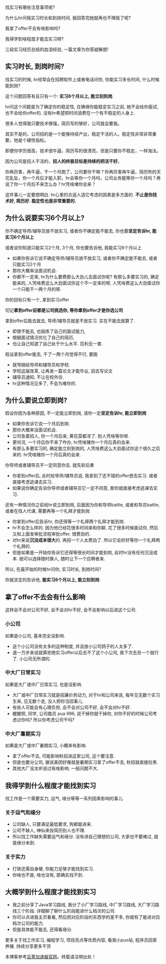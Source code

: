 
找实习有哪些注意事项呢?


为什么hr问我实习时长和到岗时间, 我回答完她就再也不理我了呢?


我拿了offer不去有啥影响吗?


我得学到啥程度才能去实习呀?


三段实习经历总结的血泪经验, 一篇文章为你答疑解惑!


## 实习时长, 到岗时间?


找实习的时候, hr经常会在招聘软件上或者电话问你, 你能实习多长时间, 什么时候能到岗?


这个问题回答有且只有一个: **实习6个月以上, 能立刻到岗**.


hr问这个问题是为了确定你的稳定性, 在确保你能稳定实习之前, 她不会给你面试, 也不会给你offer的. 没有hr希望把时间浪费在一个有不稳定的人身上.


很多人觉得我只要技术够强，简历写的够好，公司就会要我。


其实不是的，公司招的是一个能够持续产出，稳定干活的人。稳定性非常非常重要，他是个硬性指标。


即便你学历很高，技术很牛逼，简历写的很漂亮，但是只要你不稳定，一样淘汰。


因为公司是招人干活的，**招人的终极目标是持续的把活干好**。


你再厉害，再牛逼，干一个月跑了，公司要你干嘛？你再厉害再牛逼，简历吹的天花乱坠，你一个月后才能入职，hr会等你一个月吗，公司业务能等你一个月吗？再说了你一个月后不来怎么办？hr凭啥堵你会来？


这件事儿一定要想明白. hr心里的合适人选它考虑的因素是多方面的. **不止是你技术好, 简历好. 稳定性也是非常重要的.**


## 为什么说要实习6个月以上?


你不确定导师/辅导员放不放实习, 或者你不确定能不能去, 你也要**坚定告诉hr, 能实习6个月以上**


或者说你知道只能实习2个月, 3个月, 你也要告诉他, 我能实习6个月以上


* 如果你告诉它说不确定导师/辅导员放不放实习, 或者你不确定能不能去, 或者只能实习2个月
* 那你大概率没面试机会.
* 你都不一定来, hr为什么要费那么大劲儿去面试你呢? 有那么多要实习的, 确定能来的, 人凭啥费这么大劲面试你这个不一定来的呀, 人凭啥费这么大劲面试你一个只能干一两个月的呀.


你的目标只有一个, 拿到实习offer


切记**拿到offer前都是公司挑选你, 等你拿到offer才是你选公司**


拿到offer后能去就去, 导师/辅导员就是不放实习. 实在不能去就算了.


* 即使不能去, 也锻炼了自己的面试能力,
* 根据面试情况优化了自己的简历,
* 也让自己知道了自己处于什么水平. 百利无一害.


假设拿到offer能去, 干了一两个月觉得不行, 要跑


* 就甩锅给导师和辅导员和学校.
* 学校这届改革, 让再发一篇论文才能毕业, 回去写论文
* 辅导员通知, 不让在校外住.
* hr这种情况见多了, 不会为难你的.


## 为什么要说立即到岗?


假设你因为各种原因, 不一定能立即到岗, 请你一定**坚定告诉hr, 能立即到岗**


* 如果你告诉它说一个月后到岗.
* 那你大概率没面试机会.
* 公司急着招人, 你一个月后来, 黄花菜都凉了. 别人凭啥等你呀.
* 更何况, 一个月后你不来了咋办, hr凭啥赌你一个月后真的会来.
* 有那么多要实习的, 确定能立刻到岗的, 人凭啥费这么大劲面试你这个很久之后来的. hr凭啥赌你一个月后真的会来.


你导师或者辅导员不一定同意你去. 就先斩后奏


* 你拿到offer后, 此时给导师/辅导员说, 我拿到了还不错的offer想去实习. 或者直接考虑逃课去实习.
* 如果说你确定告诉你导师或者辅导员它一定不同意, 那你就直接考虑逃课去实习.


还有一种情况你之前给hr说立即到岗, 后面因为你和导师battle, 或者和导员battle, 或者在找人代课, 需要再等一个礼拜才能到岗


* 你拿到offer后告诉hr, 你还得等一个礼拜两个礼拜才能到岗.
* hr不会怎么样的. 因为他已经花很多时间来和你聊, 花了很多时候面试你, 然后又和上面发审批流程审批offer. 很费劲的.
* 对hr来说**沉没成本很大**的. 再招一个人太费劲了. 所以它会好好等你一个礼拜两个礼拜的.
* 但是如果是一开始你告诉它还得等很长时间才能到岗, 此时hr没有任何沉没成本. 她可以选择随时换人, 随时让下一个应聘者来.


所以, 在最开始的时候hr问你, 实习时长, 到岗时间?


你就坚定的告诉他, **能实习6个月以上, 能立刻到岗**.


## 拿了offer不去会有什么影响


这样会不会对公司不好, 会不会对hr不好, 会不会影响以后进这个公司.


### 小公司


如果是小公司, 基本完全没影响.


* 这个小公司没有太多的这种制度, 并且放小公司鸽子的人太多了.
* 退一万步来说就算拒绝实习offer以后去不了这个小公司, 我下次去另一个就行了. 小公司无所谓的.


### 中大厂日常实习


如果是大厂或中厂日常实习, 也是没影响.


* 大厂或中厂日常实习就是招廉价劳动力, 对于hr和公司来说, 每年见无数个实习生来, 见无数个走, 没人把你当回事儿.
* 有些人可能会有心理负担, 会不会对公司不好, 会不会对hr不好.
* 醒醒把, 同学, 公司裁员 pua 996, 说干掉你就干掉你, 对你不好的时候公司考虑过你吗? 所以你考虑公司干吗?


### 中大厂暑期实习


如果是大厂或中厂暑期实习, 小概率有影响.


* 拿了offer不去, 可能影响秋招进这家公司, 这个要注意.
* 但是也要分公司, 据说美团好像就是暑期实习拿了offer不去, 秋招就直接拉黑.
* 其他大厂没太听说过有啥影响. 一般问题不大.


## 我得学到什么程度才能找到实习


找工作是一个需要实力, 运气, 缘分等等一系列因素影响的事儿.


### 关于运气和缘分


* 公司缺人, 只要满足最低要求, 狗都能进来.
* 公司不缺人, 神仙来投简历别人也不理.
* 所以找工作缺失需要运气和缘分. 没有进自己理想的公司, 大家也不要难过, 就是缘分未到.


### 关于实力


* 打铁还需自身硬, 你能力足够才能找到实习.
* 你啥也不是, 啥也没有, 那确实找不到.


## 大概学到什么程度才能找到实习


* 我之前分享了Java学习路线, 我分了小厂学习路线, 中厂学习路线, 大厂学习路线三个阶段. 详细聊了聊什么阶段能进什么档次的公司.
* 你可以点进我主页看看, 然后把对应阶段的东西学的差不多, 你就有了能进对应档次公司的能力.
* 但是具体能不能去, 还得看缘分.


更多关于找工作实习, 编程学习, 项目亮点等优质内容, 看我小puo站, 程序员回家养猪. 持续分享更多干货



 本博客参考[豆荚加速器官网](https://baitenghuo.com)。转载请注明出处！
